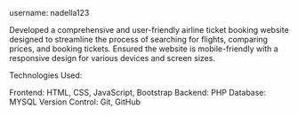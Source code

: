 username: nadella123

Developed a comprehensive and user-friendly airline ticket booking website designed to streamline the process of searching for flights, comparing prices, and booking tickets. Ensured the website is mobile-friendly with a responsive design for various devices and screen sizes.

Technologies Used:

Frontend: HTML, CSS, JavaScript, Bootstrap
Backend: PHP
Database: MYSQL
Version Control: Git, GitHub
